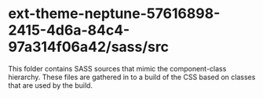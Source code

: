 # ext-theme-neptune-57616898-2415-4d6a-84c4-97a314f06a42/sass/src

This folder contains SASS sources that mimic the component-class hierarchy. These files
are gathered in to a build of the CSS based on classes that are used by the build.
